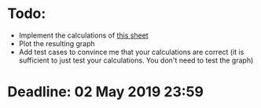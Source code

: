 # Todo:
* Implement the calculations of [this sheet](https://github.com/javaprogrammingbuw/calculate-and-plot/blob/master/Idea%202.xlsx)
* Plot the resulting graph
* Add test cases to convince me that your calculations are correct (it is sufficient to just test your calculations. You don't need to test the graph)
# Deadline: 02 May 2019 23:59
